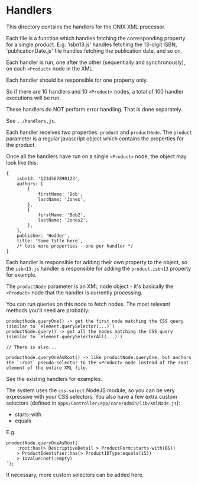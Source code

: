 # Handlers

This directory contains the handlers for the ONIX XML processor.

Each file is a function which handles fetching the corresponding property for a single product.
E.g. 'isbn13.js' handles fetching the 13-digit ISBN, 'publicationDate.js' file handles fetching the publication date, and so on.

Each handler is run, one after the other (sequentially and synchronously), on each `<Product>` node in the XML.

Each handler should be responsible for one property only.

So if there are 10 handlers and 10 `<Product>` nodes, a total of 100 handler executions will be run.

These handlers do NOT perform error handling. That is done separately.

See `../handlers.js`.

Each handler receives two properties: `product` and `productNode`.
The `product` parameter is a regular javascript object which contains the properties for the product.

Once all the handlers have run on a single `<Product>` node, the object may look like this:

```
{
	isbn13: '1234567890123',
	authors: [
		{
			firstName: 'Bob',
			lastName: 'Jones',
		},
		{
			firstName: 'Bob2',
			lastName: 'Jones2',
		},
	],
	publisher: 'Hodder',
	title: 'Some title here',
	/* lots more properties - one per handler */
}
```

Each handler is responsible for adding their own property to the object, so the `isbn13.js` handler is responsible for adding the `product.isbn13` property for example.

The `productNode` parameter is an XML node object - it's basically the `<Product>` node that the handler is currently processing.

You can run queries on this node to fetch nodes. The most relevant methods you'll need are probably:

```
productNode.queryOne() -> get the first node matching the CSS query (similar to `element.querySelector(...)`)
productNode.query() -> get all the nodes matching the CSS query (similar to `element.querySelectorAll(...)`)

// There is also...

productNode.queryOneAsRoot() -> like productNode.queryOne, but anchors the `:root` pseudo-selector to the <Product> node instead of the root element of the entire XML file.
```

See the existing handlers for examples.

The system uses the `css-select` NodeJS module, so you can be very expressive with your CSS selectors.
You also have a few extra custom selectors (defined in `apps/Controller/app/core/admin/lib/XmlNode.js`):

- starts-with
- equals

E.g.

```
productNode.queryOneAsRoot(`
	:root:has(> DescriptiveDetail > ProductForm:starts-with(BS))
	> ProductIdentifier:has(> ProductIDType:equals(15))
	> IDValue:not(:empty)
`);
```

If necessary, more custom selectors can be added here.